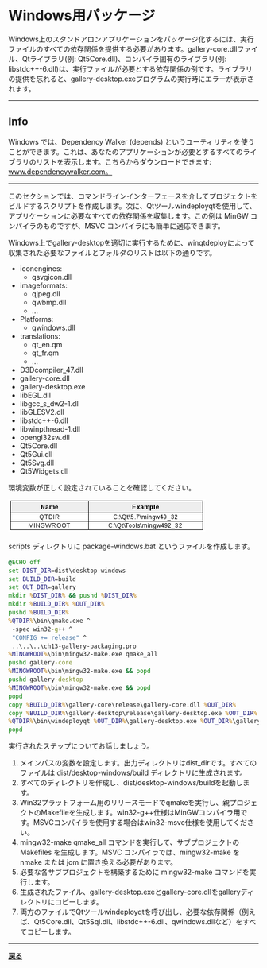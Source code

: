 # Windows用パッケージ

Windows上のスタンドアロンアプリケーションをパッケージ化するには、実行ファイルのすべての依存関係を提供する必要があります。gallery-core.dllファイル、Qtライブラリ(例: Qt5Core.dll)、コンパイラ固有のライブラリ(例: libstdc++-6.dll)は、実行ファイルが必要とする依存関係の例です。ライブラリの提供を忘れると、gallery-desktop.exeプログラムの実行時にエラーが表示されます。

***

## Info

Windows では、Dependency Walker (depends) というユーティリティを使うことができます。これは、あなたのアプリケーションが必要とするすべてのライブラリのリストを表示します。こちらからダウンロードできます: www.dependencywalker.com。

***

このセクションでは、コマンドラインインターフェースを介してプロジェクトをビルドするスクリプトを作成します。次に、Qtツールwindeployqtを使用して、アプリケーションに必要なすべての依存関係を収集します。この例は MinGW コンパイラのものですが、MSVC コンパイラにも簡単に適応できます。

Windows上でgallery-desktopを適切に実行するために、winqtdeployによって収集された必要なファイルとフォルダのリストは以下の通りです。

* iconengines:
  * qsvgicon.dll
* imageformats:
  * qjpeg.dll
  * qwbmp.dll
  * ...
* Platforms:
  * qwindows.dll
* translations:
  * qt_en.qm
  * qt_fr.qm
  * ...
* D3Dcompiler_47.dll
* gallery-core.dll
* gallery-desktop.exe
* libEGL.dll
* libgcc_s_dw2-1.dll
* libGLESV2.dll
* libstdc++-6.dll
* libwinpthread-1.dll
* opengl32sw.dll
* Qt5Core.dll
* Qt5Gui.dll
* Qt5Svg.dll
* Qt5Widgets.dll

環境変数が正しく設定されていることを確認してください。

![image](img/1.png)

scripts ディレクトリに package-windows.bat というファイルを作成します。

```bat
@ECHO off
set DIST_DIR=dist\desktop-windows
set BUILD_DIR=build
set OUT_DIR=gallery
mkdir %DIST_DIR% && pushd %DIST_DIR%
mkdir %BUILD_DIR% %OUT_DIR%
pushd %BUILD_DIR%
%QTDIR%\bin\qmake.exe ^
 -spec win32-g++ ^
 "CONFIG += release" ^
 ..\..\..\ch13-gallery-packaging.pro
%MINGWROOT%\bin\mingw32-make.exe qmake_all
pushd gallery-core
%MINGWROOT%\bin\mingw32-make.exe && popd
pushd gallery-desktop
%MINGWROOT%\bin\mingw32-make.exe && popd
popd
copy %BUILD_DIR%\gallery-core\release\gallery-core.dll %OUT_DIR%
copy %BUILD_DIR%\gallery-desktop\release\gallery-desktop.exe %OUT_DIR%
%QTDIR%\bin\windeployqt %OUT_DIR%\gallery-desktop.exe %OUT_DIR%\gallerycore.dll
popd
```

実行されたステップについてお話しましょう。

1. メインパスの変数を設定します。出力ディレクトリはdist_dirです。すべてのファイルは dist/desktop-windows/build ディレクトリに生成されます。
2. すべてのディレクトリを作成し、dist/desktop-windows/buildを起動します。
3. Win32プラットフォーム用のリリースモードでqmakeを実行し、親プロジェクトのMakefileを生成します。win32-g++仕様はMinGWコンパイラ用です。MSVCコンパイラを使用する場合はwin32-msvc仕様を使用してください。
4. mingw32-make qmake_all コマンドを実行して、サブプロジェクトの Makefiles を生成します。MSVC コンパイラでは、mingw32-make を nmake または jom に置き換える必要があります。
5. 必要な各サブプロジェクトを構築するために mingw32-make コマンドを実行します。
6. 生成されたファイル、gallery-desktop.exeとgallery-core.dllをgalleryディレクトリにコピーします。
7. 両方のファイルでQtツールwindeployqtを呼び出し、必要な依存関係（例えば、Qt5Core.dll、Qt5Sql.dll、libstdc++-6.dll、qwindows.dllなど）をすべてコピーします。

***

**[戻る](../index.html)**
